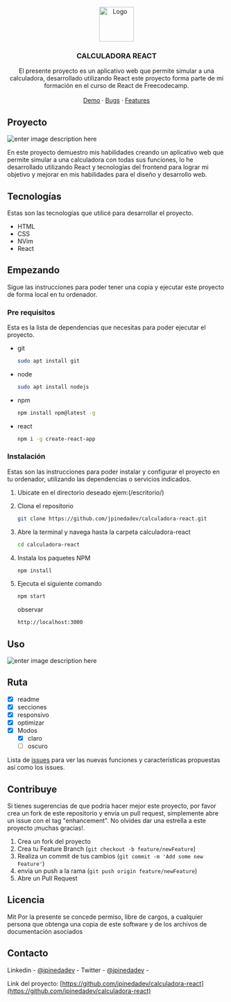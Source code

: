 <!-- PROJECT LOGO -->
<br />
<div align="center">
    <img src="https://github.com/othneildrew/Best-README-Template/raw/master/images/logo.png" alt="Logo" width="80" height="80">

  <h3 align="center">CALCULADORA REACT</h3>

  <p align="center">
    El presente proyecto es un aplicativo web que permite simular a una calculadora, desarrollado utilizando React este proyecto forma parte de mi formación en el curso de React de Freecodecamp.
    <br />
    <br />
    <a href="https://calculadora-react-jp.netlify.app/">Demo</a>
    ·
    <a href="https://github.com/jpinedadev/calculadora-react/issues">Bugs</a>
    ·
    <a href="https://github.com/jpinedadev/calculadora-react/issues"> Features</a>
  </p>
</div>



<!-- ABOUT THE PROJECT -->
## Proyecto

![enter image description here](https://raw.githubusercontent.com/jpinedadev/calculadora-react/main/preview.png)


En este proyecto demuestro mis habilidades creando un aplicativo web que permite simular a una calculadora con todas sus funciones, lo he desarrollado utilizando React y tecnologías del frontend para lograr mi objetivo y mejorar en mis habilidades para el diseño y desarrollo web.



## Tecnologías

Estas son las tecnologías que utilicé para desarrollar el proyecto.

-   HTML
-   CSS
-   NVim
-   React

<!-- GETTING STARTED -->
## Empezando

Sigue las instrucciones para poder tener una copia y ejecutar este proyecto de forma local en tu ordenador.

### Pre requisitos

Esta es la lista de dependencias que necesitas para poder ejecutar el proyecto.
* git
  ```sh
  sudo apt install git
  ```
* node
  ```sh
  sudo apt install nodejs
  ```
* npm
  ```sh
  npm install npm@latest -g
  ```

* react
  ```sh
  npm i -g create-react-app
  ```

### Instalación

Estas son las instrucciones para poder instalar y configurar el proyecto en tu ordenador, utilizando las dependencias o servicios indicados.

1. Ubicate en el directorio deseado ejem:(/escritorio/)
2. Clona el repositorio
   ```sh
   git clone https://github.com/jpinedadev/calculadora-react.git
   ```
3.  Abre la terminal y navega hasta la carpeta calculadora-react
    ```sh
    cd calculadora-react
    ```
4. Instala los paquetes NPM
   ```sh
   npm install
   ```
5.  Ejecuta el siguiente comando
    ```sh
    npm start
    ```
    observar
   
	   ```sh
	   http://localhost:3000
	   ```



<!-- USAGE EXAMPLES -->
## Uso

![enter image description here](https://raw.githubusercontent.com/jpinedadev/calculadora-react/main/preview2.png)



<!-- ROADMAP -->
## Ruta

- [x]  readme
- [x]  secciones
- [x]  responsivo
- [x]  optimizar
- [x] Modos
    - [x] claro
    - [ ] oscuro

Lista de [issues](https://github.com/jpinedadev/calculadora-react/issues) para ver las nuevas funciones y características propuestas así como los issues.



<!-- CONTRIBUTING -->
## Contribuye

Si tienes sugerencias de que podría hacer mejor este proyecto, por favor crea un fork de este repositorio y envía un pull request, simplemente abre un issue con el tag "enhancement".
No olvides dar una estrella a este proyecto ¡muchas gracias!.

1. Crea un fork del proyecto
2. Crea tu Feature Branch (`git checkout -b feature/newFeature`)
3. Realiza un commit de tus cambios (`git commit -m 'Add some new Feature'`)
4. envia un push a la rama (`git push origin feature/newFeature`)
5. Abre un  Pull Request




<!-- LICENSE -->
## Licencia

Mit Por la presente se concede permiso, libre de cargos, a cualquier persona que obtenga una copia de este software y de los archivos de documentación asociados





<!-- CONTACT -->
## Contacto

Linkedin - [@jpinedadev](https://www.linkedin.com/in/jpinedadev/) - 
Twitter - [@jpinedadev](https://twitter.com/Jpinedadev) - 

Link del proyecto: [https://github.com/jpinedadev/calculadora-react](https://github.com/jpinedadev/calculadora-react)

